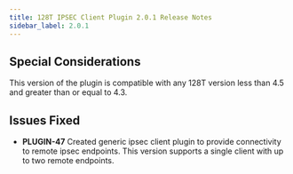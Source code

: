 ```yaml
---
title: 128T IPSEC Client Plugin 2.0.1 Release Notes
sidebar_label: 2.0.1
---
```


## Special Considerations
This version of the plugin is compatible with any 128T version less than 4.5 and greater than or equal to 4.3.

## Issues Fixed
- **PLUGIN-47** Created generic ipsec client plugin to provide connectivity to remote ipsec endpoints. This version supports a single client with up to two remote endpoints.
